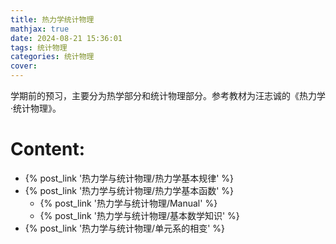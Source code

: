 ```yaml
---
title: 热力学统计物理
mathjax: true
date: 2024-08-21 15:36:01
tags: 统计物理
categories: 统计物理
cover:
---
```

学期前的预习，主要分为热学部分和统计物理部分。参考教材为汪志诚的《热力学·统计物理》。

# Content:
- {% post_link '热力学与统计物理/热力学基本规律' %}
- {% post_link '热力学与统计物理/热力学基本函数' %}
  - {% post_link '热力学与统计物理/Manual' %}
  - {% post_link '热力学与统计物理/基本数学知识' %}
- {% post_link '热力学与统计物理/单元系的相变' %}
